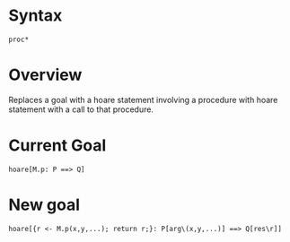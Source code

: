 # Syntax
`proc*`
# Overview
Replaces a goal with a hoare statement involving a procedure with hoare statement with a call to that procedure.
# Current Goal
`hoare[M.p: P ==> Q]`
# New goal
`hoare[{r <- M.p(x,y,...); return r;}: P[arg\(x,y,...)] ==> Q[res\r]]`
